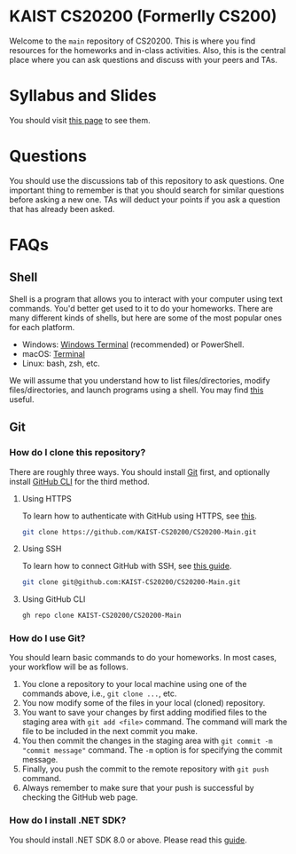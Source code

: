 KAIST CS20200 (Formerlly CS200)
===

Welcome to the `main` repository of CS20200. This is where you find resources for
the homeworks and in-class activities. Also, this is the central place where you
can ask questions and discuss with your peers and TAs.

# Syllabus and Slides

You should visit [this page](https://softsec.kaist.ac.kr/courses/2024s-cs20200/) to see them.

# Questions

You should use the discussions tab of this repository to ask questions. One
important thing to remember is that you should search for similar questions
before asking a new one. TAs will deduct your points if you ask a question that
has already been asked.

# FAQs

## Shell

Shell is a program that allows you to interact with your computer using text
commands. You'd better get used to it to do your homeworks. There are many
different kinds of shells, but here are some of the most popular ones for each
platform.
- Windows: [Windows Terminal](https://learn.microsoft.com/en-us/windows/terminal/install) (recommended) or PowerShell.
- macOS: [Terminal](https://support.apple.com/guide/terminal/welcome/mac)
- Linux: bash, zsh, etc.

We will assume that you understand how to list files/directories, modify
files/directories, and launch programs using a shell. You may find
[this](https://missing.csail.mit.edu/) useful.

## Git

### How do I clone this repository?

There are roughly three ways. You should install
[Git](https://git-scm.com/downloads) first, and optionally install [GitHub
CLI](https://cli.github.com/) for the third method.

1. Using HTTPS

   To learn how to authenticate with GitHub using HTTPS, see
   [this](https://docs.github.com/en/authentication/keeping-your-account-and-data-secure/about-authentication-to-github#https).

    ```bash
    git clone https://github.com/KAIST-CS20200/CS20200-Main.git
    ```

2. Using SSH

    To learn how to connect GitHub with SSH, see [this
    guide](https://docs.github.com/en/authentication/connecting-to-github-with-ssh).


    ```bash
    git clone git@github.com:KAIST-CS20200/CS20200-Main.git
    ```

3. Using GitHub CLI

    ```bash
    gh repo clone KAIST-CS20200/CS20200-Main
    ```

### How do I use Git?

You should learn basic commands to do your homeworks. In most cases, your
workflow will be as follows.

1. You clone a repository to your local machine using one of the commands above,
   i.e., `git clone ...`, etc.
2. You now modify some of the files in your local (cloned) repository.
3. You want to save your changes by first adding modified files to the staging
   area with `git add <file>` command. The command will mark the file to be
   included in the next commit you make.
4. You then commit the changes in the staging area with `git commit -m "commit
   message"` command. The `-m` option is for specifying the commit message.
5. Finally, you push the commit to the remote repository with `git push`
   command.
6. Always remember to make sure that your push is successful by checking the
   GitHub web page.

### How do I install .NET SDK?

You should install .NET SDK 8.0 or above. Please read this
[guide](https://learn.microsoft.com/en-us/dotnet/core/install/).
